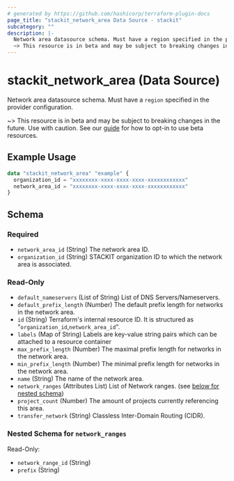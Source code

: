```yaml
---
# generated by https://github.com/hashicorp/terraform-plugin-docs
page_title: "stackit_network_area Data Source - stackit"
subcategory: ""
description: |-
  Network area datasource schema. Must have a region specified in the provider configuration.
  ~> This resource is in beta and may be subject to breaking changes in the future. Use with caution. See our guide https://registry.terraform.io/providers/stackitcloud/stackit/latest/docs/guides/opting_into_beta_resources for how to opt-in to use beta resources.
---
```


# stackit_network_area (Data Source)

Network area datasource schema. Must have a `region` specified in the provider configuration.

~> This resource is in beta and may be subject to breaking changes in the future. Use with caution. See our [guide](https://registry.terraform.io/providers/stackitcloud/stackit/latest/docs/guides/opting_into_beta_resources) for how to opt-in to use beta resources.

## Example Usage

```terraform
data "stackit_network_area" "example" {
  organization_id = "xxxxxxxx-xxxx-xxxx-xxxx-xxxxxxxxxxxx"
  network_area_id = "xxxxxxxx-xxxx-xxxx-xxxx-xxxxxxxxxxxx"
}
```

<!-- schema generated by tfplugindocs -->
## Schema

### Required

- `network_area_id` (String) The network area ID.
- `organization_id` (String) STACKIT organization ID to which the network area is associated.

### Read-Only

- `default_nameservers` (List of String) List of DNS Servers/Nameservers.
- `default_prefix_length` (Number) The default prefix length for networks in the network area.
- `id` (String) Terraform's internal resource ID. It is structured as "`organization_id`,`network_area_id`".
- `labels` (Map of String) Labels are key-value string pairs which can be attached to a resource container
- `max_prefix_length` (Number) The maximal prefix length for networks in the network area.
- `min_prefix_length` (Number) The minimal prefix length for networks in the network area.
- `name` (String) The name of the network area.
- `network_ranges` (Attributes List) List of Network ranges. (see [below for nested schema](#nestedatt--network_ranges))
- `project_count` (Number) The amount of projects currently referencing this area.
- `transfer_network` (String) Classless Inter-Domain Routing (CIDR).

<a id="nestedatt--network_ranges"></a>
### Nested Schema for `network_ranges`

Read-Only:

- `network_range_id` (String)
- `prefix` (String)
